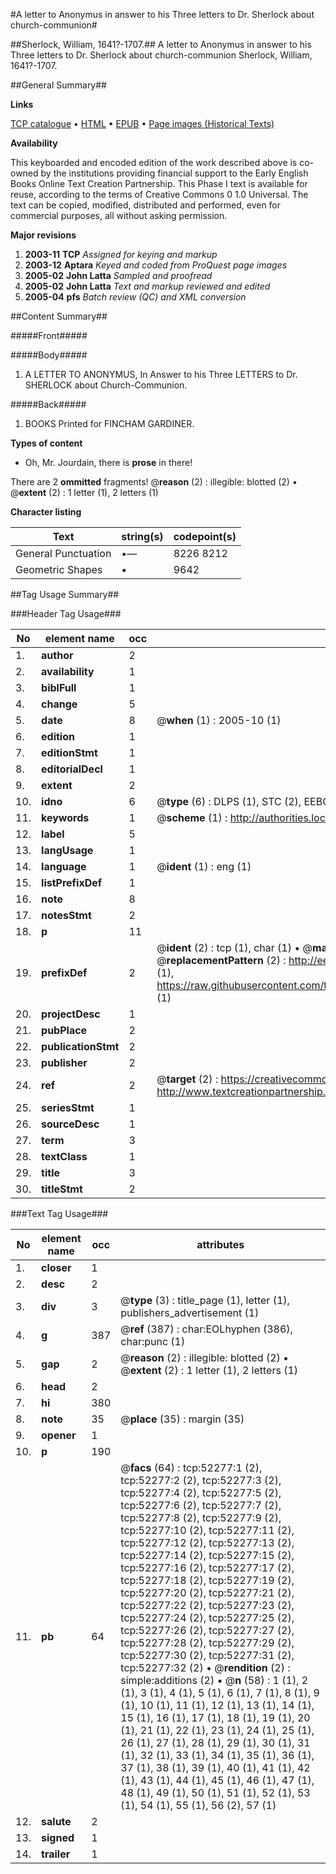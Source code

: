 #A letter to Anonymus in answer to his Three letters to Dr. Sherlock about church-communion#

##Sherlock, William, 1641?-1707.##
A letter to Anonymus in answer to his Three letters to Dr. Sherlock about church-communion
Sherlock, William, 1641?-1707.

##General Summary##

**Links**

[TCP catalogue](http://www.ota.ox.ac.uk/tcp/)  • 
[HTML](http://tei.it.ox.ac.uk/tcp/Texts-HTML/free/A71/A71019.html)  • 
[EPUB](http://tei.it.ox.ac.uk/tcp/Texts-EPUB/free/A71/A71019.epub) • 
[Page images (Historical Texts)](https://data.historicaltexts.jisc.ac.uk/view?pubId=eebo-12004712e&pageId=eebo-12004712e-52277-1)

**Availability**

This keyboarded and encoded edition of the
	       work described above is co-owned by the institutions
	       providing financial support to the Early English Books
	       Online Text Creation Partnership. This Phase I text is
	       available for reuse, according to the terms of Creative
	       Commons 0 1.0 Universal. The text can be copied,
	       modified, distributed and performed, even for
	       commercial purposes, all without asking permission.

**Major revisions**

1. __2003-11__ __TCP__ *Assigned for keying and markup*
1. __2003-12__ __Aptara__ *Keyed and coded from ProQuest page images*
1. __2005-02__ __John Latta__ *Sampled and proofread*
1. __2005-02__ __John Latta__ *Text and markup reviewed and edited*
1. __2005-04__ __pfs__ *Batch review (QC) and XML conversion*

##Content Summary##

#####Front#####

#####Body#####

1. A
LETTER
TO
ANONYMUS,
In Answer to his Three LETTERS to
Dr. SHERLOCK about
Church-Communion.

#####Back#####

1. BOOKS Printed for FINCHAM
GARDINER.

**Types of content**

  * Oh, Mr. Jourdain, there is **prose** in there!

There are 2 **ommitted** fragments! 
 @__reason__ (2) : illegible: blotted (2)  •  @__extent__ (2) : 1 letter (1), 2 letters (1)

**Character listing**


|Text|string(s)|codepoint(s)|
|---|---|---|
|General Punctuation|•—|8226 8212|
|Geometric Shapes|▪|9642|

##Tag Usage Summary##

###Header Tag Usage###

|No|element name|occ|attributes|
|---|---|---|---|
|1.|__author__|2||
|2.|__availability__|1||
|3.|__biblFull__|1||
|4.|__change__|5||
|5.|__date__|8| @__when__ (1) : 2005-10 (1)|
|6.|__edition__|1||
|7.|__editionStmt__|1||
|8.|__editorialDecl__|1||
|9.|__extent__|2||
|10.|__idno__|6| @__type__ (6) : DLPS (1), STC (2), EEBO-CITATION (1), OCLC (1), VID (1)|
|11.|__keywords__|1| @__scheme__ (1) : http://authorities.loc.gov/ (1)|
|12.|__label__|5||
|13.|__langUsage__|1||
|14.|__language__|1| @__ident__ (1) : eng (1)|
|15.|__listPrefixDef__|1||
|16.|__note__|8||
|17.|__notesStmt__|2||
|18.|__p__|11||
|19.|__prefixDef__|2| @__ident__ (2) : tcp (1), char (1)  •  @__matchPattern__ (2) : ([0-9\-]+):([0-9IVX]+) (1), (.+) (1)  •  @__replacementPattern__ (2) : http://eebo.chadwyck.com/downloadtiff?vid=$1&page=$2 (1), https://raw.githubusercontent.com/textcreationpartnership/Texts/master/tcpchars.xml#$1 (1)|
|20.|__projectDesc__|1||
|21.|__pubPlace__|2||
|22.|__publicationStmt__|2||
|23.|__publisher__|2||
|24.|__ref__|2| @__target__ (2) : https://creativecommons.org/publicdomain/zero/1.0/ (1), http://www.textcreationpartnership.org/docs/. (1)|
|25.|__seriesStmt__|1||
|26.|__sourceDesc__|1||
|27.|__term__|3||
|28.|__textClass__|1||
|29.|__title__|3||
|30.|__titleStmt__|2||


###Text Tag Usage###

|No|element name|occ|attributes|
|---|---|---|---|
|1.|__closer__|1||
|2.|__desc__|2||
|3.|__div__|3| @__type__ (3) : title_page (1), letter (1), publishers_advertisement (1)|
|4.|__g__|387| @__ref__ (387) : char:EOLhyphen (386), char:punc (1)|
|5.|__gap__|2| @__reason__ (2) : illegible: blotted (2)  •  @__extent__ (2) : 1 letter (1), 2 letters (1)|
|6.|__head__|2||
|7.|__hi__|380||
|8.|__note__|35| @__place__ (35) : margin (35)|
|9.|__opener__|1||
|10.|__p__|190||
|11.|__pb__|64| @__facs__ (64) : tcp:52277:1 (2), tcp:52277:2 (2), tcp:52277:3 (2), tcp:52277:4 (2), tcp:52277:5 (2), tcp:52277:6 (2), tcp:52277:7 (2), tcp:52277:8 (2), tcp:52277:9 (2), tcp:52277:10 (2), tcp:52277:11 (2), tcp:52277:12 (2), tcp:52277:13 (2), tcp:52277:14 (2), tcp:52277:15 (2), tcp:52277:16 (2), tcp:52277:17 (2), tcp:52277:18 (2), tcp:52277:19 (2), tcp:52277:20 (2), tcp:52277:21 (2), tcp:52277:22 (2), tcp:52277:23 (2), tcp:52277:24 (2), tcp:52277:25 (2), tcp:52277:26 (2), tcp:52277:27 (2), tcp:52277:28 (2), tcp:52277:29 (2), tcp:52277:30 (2), tcp:52277:31 (2), tcp:52277:32 (2)  •  @__rendition__ (2) : simple:additions (2)  •  @__n__ (58) : 1 (1), 2 (1), 3 (1), 4 (1), 5 (1), 6 (1), 7 (1), 8 (1), 9 (1), 10 (1), 11 (1), 12 (1), 13 (1), 14 (1), 15 (1), 16 (1), 17 (1), 18 (1), 19 (1), 20 (1), 21 (1), 22 (1), 23 (1), 24 (1), 25 (1), 26 (1), 27 (1), 28 (1), 29 (1), 30 (1), 31 (1), 32 (1), 33 (1), 34 (1), 35 (1), 36 (1), 37 (1), 38 (1), 39 (1), 40 (1), 41 (1), 42 (1), 43 (1), 44 (1), 45 (1), 46 (1), 47 (1), 48 (1), 49 (1), 50 (1), 51 (1), 52 (1), 53 (1), 54 (1), 55 (1), 56 (2), 57 (1)|
|12.|__salute__|2||
|13.|__signed__|1||
|14.|__trailer__|1||
